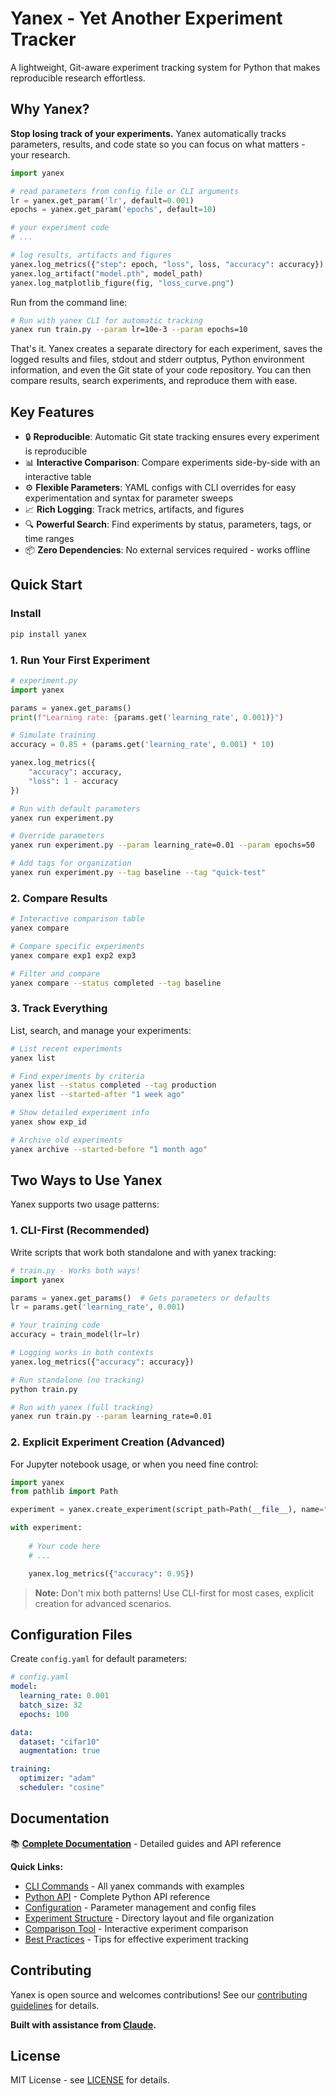 # Yanex - Yet Another Experiment Tracker

A lightweight, Git-aware experiment tracking system for Python that makes reproducible research effortless.

## Why Yanex?

**Stop losing track of your experiments.** Yanex automatically tracks parameters, results, and code state so you can focus on what matters - your research.

```python
import yanex

# read parameters from config file or CLI arguments
lr = yanex.get_param('lr', default=0.001)
epochs = yanex.get_param('epochs', default=10)

# your experiment code
# ...

# log results, artifacts and figures
yanex.log_metrics({"step": epoch, "loss", loss, "accuracy": accuracy})
yanex.log_artifact("model.pth", model_path)
yanex.log_matplotlib_figure(fig, "loss_curve.png")
```

Run from the command line:

```bash
# Run with yanex CLI for automatic tracking
yanex run train.py --param lr=10e-3 --param epochs=10
```

That's it. Yanex creates a separate directory for each experiment, saves the logged results and files, stdout and stderr outptus, Python environment information, and even the Git state of your code repository. You can then compare results, search experiments, and reproduce them with ease.

## Key Features

- 🔒 **Reproducible**: Automatic Git state tracking ensures every experiment is reproducible
- 📊 **Interactive Comparison**: Compare experiments side-by-side with an interactive table
- ⚙️ **Flexible Parameters**: YAML configs with CLI overrides for easy experimentation and syntax for parameter sweeps
- 📈 **Rich Logging**: Track metrics, artifacts, and figures
- 🔍 **Powerful Search**: Find experiments by status, parameters, tags, or time ranges
- 📦 **Zero Dependencies**: No external services required - works offline

## Quick Start

### Install
```bash
pip install yanex
```

### 1. Run Your First Experiment

```python
# experiment.py
import yanex

params = yanex.get_params()
print(f"Learning rate: {params.get('learning_rate', 0.001)}")

# Simulate training
accuracy = 0.85 + (params.get('learning_rate', 0.001) * 10)

yanex.log_metrics({
    "accuracy": accuracy,
    "loss": 1 - accuracy
})
```

```bash
# Run with default parameters
yanex run experiment.py

# Override parameters
yanex run experiment.py --param learning_rate=0.01 --param epochs=50

# Add tags for organization
yanex run experiment.py --tag baseline --tag "quick-test"
```

### 2. Compare Results

```bash
# Interactive comparison table
yanex compare

# Compare specific experiments
yanex compare exp1 exp2 exp3

# Filter and compare
yanex compare --status completed --tag baseline
```

### 3. Track Everything

List, search, and manage your experiments:

```bash
# List recent experiments
yanex list

# Find experiments by criteria
yanex list --status completed --tag production
yanex list --started-after "1 week ago"

# Show detailed experiment info
yanex show exp_id

# Archive old experiments
yanex archive --started-before "1 month ago"
```

## Two Ways to Use Yanex

Yanex supports two usage patterns:

### 1. CLI-First (Recommended)
Write scripts that work both standalone and with yanex tracking:

```python
# train.py - Works both ways!
import yanex

params = yanex.get_params()  # Gets parameters or defaults
lr = params.get('learning_rate', 0.001)

# Your training code
accuracy = train_model(lr=lr)

# Logging works in both contexts
yanex.log_metrics({"accuracy": accuracy})
```

```bash
# Run standalone (no tracking)
python train.py

# Run with yanex (full tracking)
yanex run train.py --param learning_rate=0.01
```

### 2. Explicit Experiment Creation (Advanced)
For Jupyter notebook usage, or when you need fine control:

```python
import yanex
from pathlib import Path

experiment = yanex.create_experiment(script_path=Path(__file__), name="my-exp", config={"lr": 0.01})

with experiment:
    
    # Your code here
    # ...

    yanex.log_metrics({"accuracy": 0.95})
```

> **Note:** Don't mix both patterns! Use CLI-first for most cases, explicit creation for advanced scenarios.


## Configuration Files

Create `config.yaml` for default parameters:

```yaml
# config.yaml
model:
  learning_rate: 0.001
  batch_size: 32
  epochs: 100

data:
  dataset: "cifar10"
  augmentation: true

training:
  optimizer: "adam"
  scheduler: "cosine"
```


## Documentation

📚 **[Complete Documentation](docs/README.md)** - Detailed guides and API reference

**Quick Links:**
- [CLI Commands](docs/cli-commands.md) - All yanex commands with examples
- [Python API](docs/python-api.md) - Complete Python API reference  
- [Configuration](docs/configuration.md) - Parameter management and config files
- [Experiment Structure](docs/experiment-structure.md) - Directory layout and file organization
- [Comparison Tool](docs/compare.md) - Interactive experiment comparison
- [Best Practices](docs/best-practices.md) - Tips for effective experiment tracking


## Contributing

Yanex is open source and welcomes contributions! See our [contributing guidelines](CONTRIBUTING.md) for details.

**Built with assistance from [Claude](https://claude.ai).**

## License

MIT License - see [LICENSE](LICENSE) for details.

